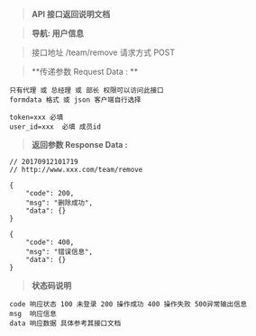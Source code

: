 > **API 接口返回说明文档**

> **导航: 用户信息**

> 接口地址 /team/remove 请求方式 POST

> **传递参数 Request Data : **
```
只有代理 或 总经理 或 部长 权限可以访问此接口
formdata 格式 或 json 客户端自行选择

token=xxx 必填
user_id=xxx  必填 成员id
```

>**返回参数 Response Data :**
```
// 20170912101719
// http://www.xxx.com/team/remove

{
    "code": 200,
    "msg": "删除成功",
    "data": {}
}

{
    "code": 400,
    "msg": "错误信息",
    "data": {}
}
```

> **状态码说明**
```
code 响应状态 100 未登录 200 操作成功 400 操作失败 500异常输出信息
msg  响应信息
data 响应数据 具体参考其接口文档
```